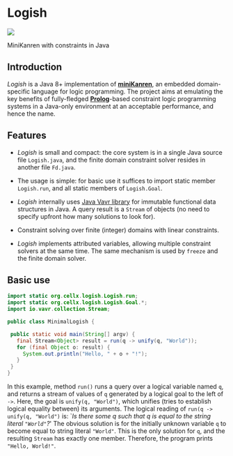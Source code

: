 # Logish

![](https://github.com/idrag/logish/workflows/build+tests/badge.svg)

MiniKanren with constraints in Java

## Introduction

_Logish_ is a Java 8+ implementation of
[**miniKanren**](http://minikanren.org/), an embedded domain-specific
language for logic programming. The project aims at emulating the key
benefits of fully-fledged
[**Prolog**](https://en.wikipedia.org/wiki/Prolog)-based constraint
logic programming systems in a Java-only environment at an acceptable
performance, and hence the name.

## Features

  - _Logish_ is small and compact: the core system is in a single Java
    source file `Logish.java`, and the finite domain constraint solver
    resides in another file `Fd.java`.
  
  - The usage is simple: for basic use it suffices to import static
    member `Logish.run`, and all static members of `Logish.Goal`.
  
  - _Logish_ internally uses [Java Vavr library](https://www.vavr.io/)
    for immutable functional data structures in Java.  A query result
    is a `Stream` of objects (no need to specify upfront how many
    solutions to look for).
    
  - Constraint solving over finite (integer) domains with linear
    constraints.
    
  - _Logish_ implements attributed variables, allowing multiple
    constraint solvers at the same time. The same mechanism is used by
    `freeze` and the finite domain solver.
    
  
## Basic use

```java
import static org.cellx.logish.Logish.run;
import static org.cellx.logish.Logish.Goal.*;
import io.vavr.collection.Stream;

public class MinimalLogish {

 public static void main(String[] argv) {
   final Stream<Object> result = run(q -> unify(q, "World"));
   for (final Object o: result) {
     System.out.println("Hello, " + o + "!");
   }
 }
}
```

In this example, method `run()` runs a query over a logical variable
named `q`, and returns a stream of values of `q` generated by a
logical goal to the left of `->`.  Here, the goal is `unify(q,
"World")`, which unifies (tries to establish logical equality between)
its arguments.  The logical reading of `run(q -> unify(q, "World")`
is: \`_Is there some q such that q is equal to the string literal
`"World"`?_'  The obvious solution is for the initially unknown
variable `q` to become equal to string literal `"World"`.  This is the
only solution for `q`, and the resulting `Stream` has exactly one
member. Therefore, the program prints `"Hello, World!"`.


